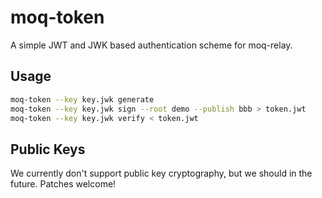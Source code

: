 # moq-token

A simple JWT and JWK based authentication scheme for moq-relay.

## Usage
```bash
moq-token --key key.jwk generate
moq-token --key key.jwk sign --root demo --publish bbb > token.jwt
moq-token --key key.jwk verify < token.jwt
```

## Public Keys
We currently don't support public key cryptography, but we should in the future.
Patches welcome!
